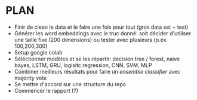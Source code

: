 # PLAN

- Finir de clean le data et le faire une fois pour tout (gros data set + test)
- Générer les word embeddings avec le truc donné: soit décider d'utiliser une taille fixe (200 dimensions) ou tester avec plusieurs (p.ex. 100,200,300)
- Setup google colab
- Séléctionner modèles et se les répartir: decision tree / forest, naive bayes, LSTM, GRU, logisitc regression, CNN, SVM, MLP
- Combiner meilleurs résultats pour faire un _ensemble classifier_ avec majority vote
- Se mettre d'accord sur une structure du repo
- Commencer le rapport (?)